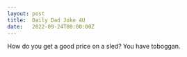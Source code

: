 ```yaml
---
layout: post
title:  Daily Dad Joke 4U
date:   2022-09-24T00:00:00Z
---
```

How do you get a good price on a sled? You have toboggan.
